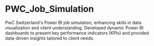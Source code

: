 # PWC_Job_Simulation
PwC Switzerland's Power BI job simulation, enhancing skills in data visualization and client understanding. Developed dynamic Power BI dashboards to present key performance indicators (KPIs) and provided data-driven insights tailored to client needs. 
